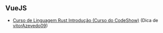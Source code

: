 ## VueJS

- [Curso de Linguagem Rust Introdução (Curso do CodeShow)]([https://youtube.com/playlist?list=PLnDvRpP8BnezDglaAvtWgQXzsOmXUuRHL](https://www.youtube.com/watch?v=L4GaODI2Ap0))
  (Dica de [vitorAzevedo09](https://github.com/vitorAzevedo09))
